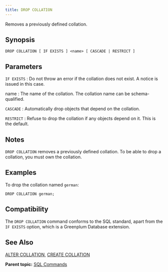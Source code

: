 ```yaml
---
title: DROP COLLATION 
---
```


Removes a previously defined collation.

## <a id="section2"></a>Synopsis 

``` {#sql_command_synopsis}
DROP COLLATION [ IF EXISTS ] <name> [ CASCADE | RESTRICT ]
```

## <a id="section4"></a>Parameters 

`IF EXISTS`
:   Do not throw an error if the collation does not exist. A notice is issued in this case.

name
:   The name of the collation. The collation name can be schema-qualified.

`CASCADE`
:   Automatically drop objects that depend on the collation.

`RESTRICT`
:   Refuse to drop the collation if any objects depend on it. This is the default.

## <a id="section5"></a>Notes 

`DROP COLLATION` removes a previously defined collation. To be able to drop a collation, you must own the collation.

## <a id="section6"></a>Examples 

To drop the collation named `german`:

```
DROP COLLATION german;
```

## <a id="section7"></a>Compatibility 

The `DROP COLLATION` command conforms to the SQL standard, apart from the `IF EXISTS` option, which is a Greenplum Database extension.

## <a id="section8"></a>See Also 

[ALTER COLLATION](ALTER_COLLATION.html), [CREATE COLLATION](CREATE_COLLATION.html)

**Parent topic:** [SQL Commands](../sql_commands/sql_ref.html)

